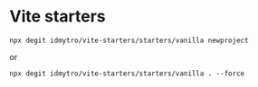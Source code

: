# Vite starters

```
npx degit idmytro/vite-starters/starters/vanilla newproject
```

or

```
npx degit idmytro/vite-starters/starters/vanilla . --force
```
